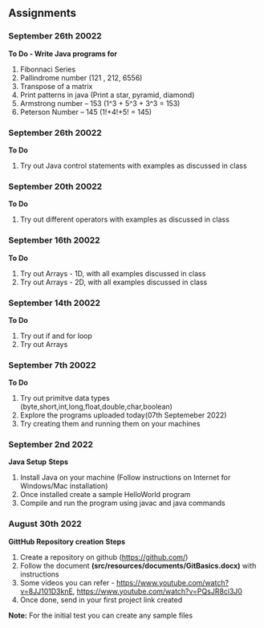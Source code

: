## Assignments

### September 26th 20022
**To Do - Write Java programs for**
1. Fibonnaci Series
2. Pallindrome number (121 , 212, 6556)
3. Transpose of a matrix
4. Print patterns in java (Print a star, pyramid, diamond)
5. Armstrong number – 153 (1^3 + 5^3 + 3^3 = 153)
6. Peterson Number – 145 (1!+4!+5! = 145)





### September 26th 20022
**To Do**
1. Try out Java control statements  with examples as discussed in class



### September 20th 20022
**To Do**
1. Try out different operators with examples as discussed in class



### September 16th 20022
**To Do**
1. Try out Arrays - 1D, with all examples discussed in class
2. Try out Arrays - 2D, with all examples discussed in class

### September 14th 20022
**To Do**
1. Try out if and for loop
2. Try out Arrays


### September 7th 20022
**To Do**
1. Try out primitve data types (byte,short,int,long,float,double,char,boolean)
2. Explore the programs uploaded today(07th Septemeber 2022)
3. Try creating them and running them on your machines


### September 2nd 2022
**Java Setup**
**Steps**
1. Install Java on your machine (Follow instructions on Internet for Windows/Mac installation)
2. Once installed create a sample HelloWorld program
3. Compile and run the program using javac and java commands

### August 30th 2022
**GittHub Repository creation**
**Steps**
1. Create a repository on github (https://github.com/)
2. Follow the document **(src/resources/documents/GitBasics.docx)** with instructions
3. Some videos you can refer - https://www.youtube.com/watch?v=8JJ101D3knE, https://www.youtube.com/watch?v=PQsJR8ci3J0
4. Once done, send in your first project link created

**Note:** For the initial test you can create any sample files  
